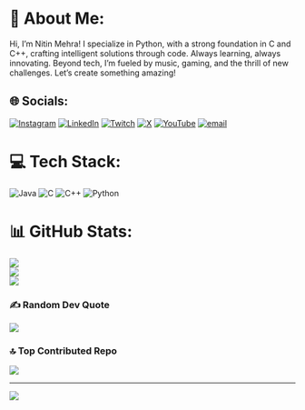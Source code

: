 # 💫 About Me:
Hi, I’m Nitin Mehra! I specialize in Python, with a strong foundation in C and C++, crafting intelligent solutions through code. Always learning, always innovating. Beyond tech, I’m fueled by music, gaming, and the thrill of new challenges. Let’s create something amazing!


## 🌐 Socials:
[![Instagram](https://img.shields.io/badge/Instagram-%23E4405F.svg?logo=Instagram&logoColor=white)](https://instagram.com/mihirmehra_09) [![LinkedIn](https://img.shields.io/badge/LinkedIn-%230077B5.svg?logo=linkedin&logoColor=white)](https://linkedin.com/in/nitinmehra09) [![Twitch](https://img.shields.io/badge/Twitch-%239146FF.svg?logo=Twitch&logoColor=white)](https://twitch.tv/nitinmehra_09) [![X](https://img.shields.io/badge/X-black.svg?logo=X&logoColor=white)](https://x.com/nitinmehra_09) [![YouTube](https://img.shields.io/badge/YouTube-%23FF0000.svg?logo=YouTube&logoColor=white)](https://youtube.com/@whiteeeanimates) [![email](https://img.shields.io/badge/Email-D14836?logo=gmail&logoColor=white)](mailto:nitinmehra2k4@gmail.com) 

# 💻 Tech Stack:
![Java](https://img.shields.io/badge/java-%23ED8B00.svg?style=for-the-badge&logo=openjdk&logoColor=white) ![C](https://img.shields.io/badge/c-%2300599C.svg?style=for-the-badge&logo=c&logoColor=white) ![C++](https://img.shields.io/badge/c++-%2300599C.svg?style=for-the-badge&logo=c%2B%2B&logoColor=white) ![Python](https://img.shields.io/badge/python-3670A0?style=for-the-badge&logo=python&logoColor=ffdd54)
# 📊 GitHub Stats:
![](https://github-readme-stats.vercel.app/api?username=nitinmehra09&theme=dark&hide_border=false&include_all_commits=false&count_private=false)<br/>
![](https://github-readme-streak-stats.herokuapp.com/?user=nitinmehra09&theme=dark&hide_border=false)<br/>
![](https://github-readme-stats.vercel.app/api/top-langs/?username=nitinmehra09&theme=dark&hide_border=false&include_all_commits=false&count_private=false&layout=compact)

### ✍️ Random Dev Quote
![](https://quotes-github-readme.vercel.app/api?type=horizontal&theme=radical)

### 🔝 Top Contributed Repo
![](https://github-contributor-stats.vercel.app/api?username=nitinmehra09&limit=5&theme=dark&combine_all_yearly_contributions=true)

---
[![](https://visitcount.itsvg.in/api?id=nitinmehra09&icon=0&color=0)](https://visitcount.itsvg.in)
